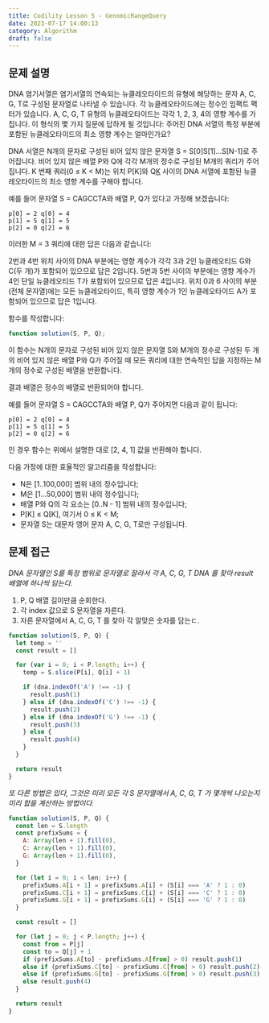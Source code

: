 ```yaml
---
title: Codility Lesson 5 - GenomicRangeQuery
date: 2023-07-17 14:00:13
category: Algorithm
draft: false
---
```


## 문제 설명

DNA 염기서열은 염기서열의 연속되는 뉴클레오타이드의 유형에 해당하는 문자 A, C, G, T로 구성된 문자열로 나타낼 수 있습니다. 각 뉴클레오타이드에는 정수인 임팩트 팩터가 있습니다. A, C, G, T 유형의 뉴클레오타이드는 각각 1, 2, 3, 4의 영향 계수를 가집니다. 이 형식의 몇 가지 질문에 답하게 될 것입니다: 주어진 DNA 서열의 특정 부분에 포함된 뉴클레오타이드의 최소 영향 계수는 얼마인가요?

DNA 서열은 N개의 문자로 구성된 비어 있지 않은 문자열 S = S[0]S[1]...S[N-1]로 주어집니다. 비어 있지 않은 배열 P와 Q에 각각 M개의 정수로 구성된 M개의 쿼리가 주어집니다. K 번째 쿼리(0 ≤ K < M)는 위치 P[K]와 Q[K](포함) 사이의 DNA 서열에 포함된 뉴클레오타이드의 최소 영향 계수를 구해야 합니다.

예를 들어 문자열 S = CAGCCTA와 배열 P, Q가 있다고 가정해 보겠습니다:

```
p[0] = 2 q[0] = 4
p[1] = 5 q[1] = 5
p[2] = 0 q[2] = 6
```

이러한 M = 3 쿼리에 대한 답은 다음과 같습니다:

2번과 4번 위치 사이의 DNA 부분에는 영향 계수가 각각 3과 2인 뉴클레오티드 G와 C(두 개)가 포함되어 있으므로 답은 2입니다.
5번과 5번 사이의 부분에는 영향 계수가 4인 단일 뉴클레오티드 T가 포함되어 있으므로 답은 4입니다.
위치 0과 6 사이의 부분(전체 문자열)에는 모든 뉴클레오타이드, 특히 영향 계수가 1인 뉴클레오타이드 A가 포함되어 있으므로 답은 1입니다.

함수를 작성합니다:

```javascript
function solution(S, P, Q);
```

이 함수는 N개의 문자로 구성된 비어 있지 않은 문자열 S와 M개의 정수로 구성된 두 개의 비어 있지 않은 배열 P와 Q가 주어질 때 모든 쿼리에 대한 연속적인 답을 지정하는 M개의 정수로 구성된 배열을 반환합니다.

결과 배열은 정수의 배열로 반환되어야 합니다.

예를 들어 문자열 S = CAGCCTA와 배열 P, Q가 주어지면 다음과 같이 됩니다:

```
p[0] = 2 q[0] = 4
p[1] = 5 q[1] = 5
p[2] = 0 q[2] = 6
```

인 경우 함수는 위에서 설명한 대로 [2, 4, 1] 값을 반환해야 합니다.

다음 가정에 대한 효율적인 알고리즘을 작성합니다:

- N은 [1..100,000] 범위 내의 정수입니다;
- M은 [1...50,000] 범위 내의 정수입니다;
- 배열 P와 Q의 각 요소는 [0..N - 1] 범위 내의 정수입니다;
- P[K] ≤ Q[K], 여기서 0 ≤ K < M;
- 문자열 S는 대문자 영어 문자 A, C, G, T로만 구성됩니다.

## 문제 접근

_DNA 문자열인 S를 특정 범위로 문자열로 잘라서 각 A, C, G, T DNA 를 찾아 result 배열에 하나씩 담는다._

1. P, Q 배열 길이만큼 순회한다.
2. 각 index 값으로 S 문자열을 자른다.
3. 자른 문자열에서 A, C, G, T 를 찾아 각 알맞은 숫자를 담는ㄷ.

```javascript
function solution(S, P, Q) {
  let temp = ''
  const result = []

  for (var i = 0; i < P.length; i++) {
    temp = S.slice(P[i], Q[i] + 1)

    if (dna.indexOf('A') !== -1) {
      result.push(1)
    } else if (dna.indexOf('C') !== -1) {
      result.push(2)
    } else if (dna.indexOf('G') !== -1) {
      result.push(3)
    } else {
      result.push(4)
    }
  }

  return result
}
```

_또 다른 방법은 있다, 그것은 미리 모든 각 S 문자열에서 A, C, G, T 가 몇개씩 나오는지 미리 합을 계산하는 방법이다._

```javascript
function solution(S, P, Q) {
  const len = S.length
  const prefixSums = {
    A: Array(len + 1).fill(0),
    C: Array(len + 1).fill(0),
    G: Array(len + 1).fill(0),
  }

  for (let i = 0; i < len; i++) {
    prefixSums.A[i + 1] = prefixSums.A[i] + (S[i] === 'A' ? 1 : 0)
    prefixSums.C[i + 1] = prefixSums.C[i] + (S[i] === 'C' ? 1 : 0)
    prefixSums.G[i + 1] = prefixSums.G[i] + (S[i] === 'G' ? 1 : 0)
  }

  const result = []

  for (let j = 0; j < P.length; j++) {
    const from = P[j]
    const to = Q[j] + 1
    if (prefixSums.A[to] - prefixSums.A[from] > 0) result.push(1)
    else if (prefixSums.C[to] - prefixSums.C[from] > 0) result.push(2)
    else if (prefixSums.G[to] - prefixSums.G[from] > 0) result.push(3)
    else result.push(4)
  }

  return result
}
```
